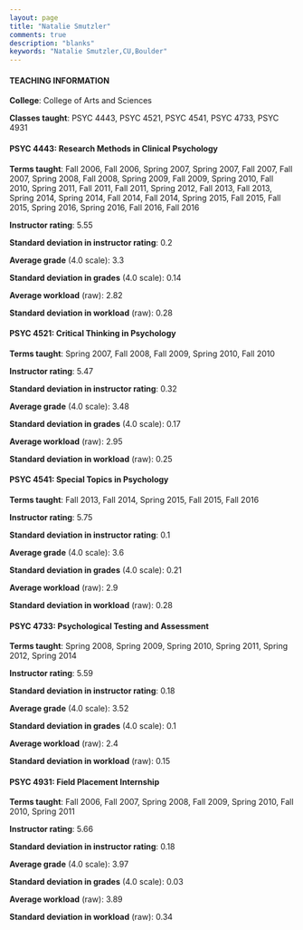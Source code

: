 ```yaml
---
layout: page
title: "Natalie Smutzler" 
comments: true
description: "blanks"
keywords: "Natalie Smutzler,CU,Boulder"
---
```

<head>
<script src="https://ajax.googleapis.com/ajax/libs/jquery/2.1.3/jquery.min.js"></script>
<script src="https://dl.dropboxusercontent.com/s/pc42nxpaw1ea4o9/highcharts.js?dl=0"></script>
<!-- <script src="../assets/js/highcharts.js"></script> -->
<style type="text/css">@font-face {
	font-family: "Bebas Neue";
	src: url(https://www.filehosting.org/file/details/544349/BebasNeue Regular.otf) format("opentype");
	}
	h1.Bebas { 
		font-family: "Bebas Neue", Verdana, Tahoma;
	}
</style>
</head>
	   
#### TEACHING INFORMATION

**College**: College of Arts and Sciences

**Classes taught**: PSYC 4443, PSYC 4521, PSYC 4541, PSYC 4733, PSYC 4931

#### PSYC 4443: Research Methods in Clinical Psychology

**Terms taught**: Fall 2006, Fall 2006, Spring 2007, Spring 2007, Fall 2007, Fall 2007, Spring 2008, Fall 2008, Spring 2009, Fall 2009, Spring 2010, Fall 2010, Spring 2011, Fall 2011, Fall 2011, Spring 2012, Fall 2013, Fall 2013, Spring 2014, Spring 2014, Fall 2014, Fall 2014, Spring 2015, Fall 2015, Fall 2015, Spring 2016, Spring 2016, Fall 2016, Fall 2016

**Instructor rating**: 5.55

**Standard deviation in instructor rating**: 0.2

**Average grade** (4.0 scale): 3.3

**Standard deviation in grades** (4.0 scale): 0.14

**Average workload** (raw): 2.82

**Standard deviation in workload** (raw): 0.28

#### PSYC 4521: Critical Thinking in Psychology

**Terms taught**: Spring 2007, Fall 2008, Fall 2009, Spring 2010, Fall 2010

**Instructor rating**: 5.47

**Standard deviation in instructor rating**: 0.32

**Average grade** (4.0 scale): 3.48

**Standard deviation in grades** (4.0 scale): 0.17

**Average workload** (raw): 2.95

**Standard deviation in workload** (raw): 0.25

#### PSYC 4541: Special Topics in Psychology

**Terms taught**: Fall 2013, Fall 2014, Spring 2015, Fall 2015, Fall 2016

**Instructor rating**: 5.75

**Standard deviation in instructor rating**: 0.1

**Average grade** (4.0 scale): 3.6

**Standard deviation in grades** (4.0 scale): 0.21

**Average workload** (raw): 2.9

**Standard deviation in workload** (raw): 0.28

#### PSYC 4733: Psychological Testing and Assessment

**Terms taught**: Spring 2008, Spring 2009, Spring 2010, Spring 2011, Spring 2012, Spring 2014

**Instructor rating**: 5.59

**Standard deviation in instructor rating**: 0.18

**Average grade** (4.0 scale): 3.52

**Standard deviation in grades** (4.0 scale): 0.1

**Average workload** (raw): 2.4

**Standard deviation in workload** (raw): 0.15

#### PSYC 4931: Field Placement Internship

**Terms taught**: Fall 2006, Fall 2007, Spring 2008, Fall 2009, Spring 2010, Fall 2010, Spring 2011

**Instructor rating**: 5.66

**Standard deviation in instructor rating**: 0.18

**Average grade** (4.0 scale): 3.97

**Standard deviation in grades** (4.0 scale): 0.03

**Average workload** (raw): 3.89

**Standard deviation in workload** (raw): 0.34

